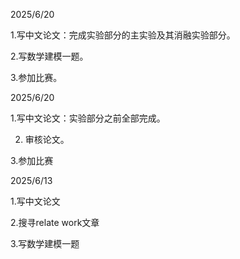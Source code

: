 2025/6/20

1.写中文论文：完成实验部分的主实验及其消融实验部分。

2.写数学建模一题。

3.参加比赛。


2025/6/20

1.写中文论文：实验部分之前全部完成。

2. 审核论文。

3.参加比赛

2025/6/13

1.写中文论文

2.搜寻relate work文章

3.写数学建模一题
